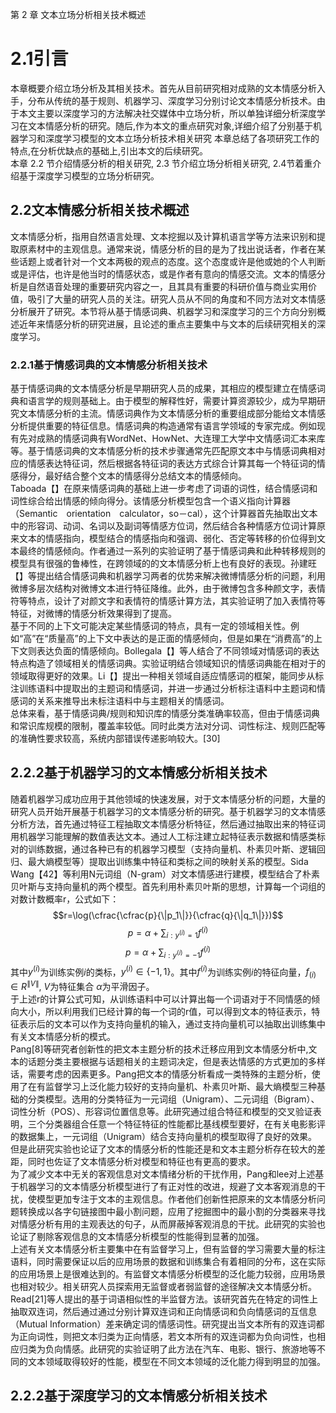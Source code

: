第 2 章 文本立场分析相关技术概述
# 2.1引言
本章概要介绍立场分析及其相关技术。首先从目前研究相对成熟的文本情感分析入手，分布从传统的基于规则、机器学习、深度学习分别讨论文本情感分析技术。由于本文主要以深度学习的方法解决社交媒体中立场分析，所以单独详细分析深度学习在文本情感分析的研究。随后,作为本文的重点研究对象,详细介绍了分别基于机器学习和深度学习模型的文本立场分析技术相关研究 本章总结了各项研究工作的特点,在分析优缺点的基础上,引出本文的后续研究。<br>
本章 2.2 节介绍情感分析的相关研究, 2.3 节介绍立场分析相关研究, 2.4节着重介绍基于深度学习模型的立场分析研究。

## 2.2文本情感分析相关技术概述
文本情感分析，指用自然语言处理、文本挖掘以及计算机语言学等方法来识别和提取原素材中的主观信息。通常来说，情感分析的目的是为了找出说话者，作者在某些话题上或者针对一个文本两极的观点的态度。这个态度或许是他或她的个人判断或是评估，也许是他当时的情感状态，或是作者有意向的情感交流。文本的情感分析是自然语音处理的重要研究内容之一，且其具有重要的科研价值与商业实用价值，吸引了大量的研究人员的关注。研究人员从不同的角度和不同方法对文本情感分析展开了研究。本节将从基于情感词典、机器学习和深度学习的三个方向分别概述近年来情感分析的研究进展，且论述的重点主要集中与文本的后续研究相关的深度学习。<br>

### 2.2.1基于情感词典的文本情感分析相关技术
基于情感词典的文本情感分析是早期研究人员的成果，其相应的模型建立在情感词典和语言学的规则基础上。由于模型的解释性好，需要计算资源较少，成为早期研究文本情感分析的主流。情感词典作为文本情感分析的重要组成部分能给文本情感分析提供重要的特征信息。情感词典的构造通常有语言学领域的专家完成。例如现有先对成熟的情感词典有WordNet、HowNet、大连理工大学中文情感词汇本来库等。基于情感词典的文本情感分析的技术步骤通常先匹配原文本中与情感词典相对应的情感表达特征词，然后根据各特征词的表达方式综合计算其每一个特征词的情感得分，最好结合整个文本的情感得分总结文本的情感倾向。<br>
Taboada【】在原来情感词典的基础上进一步考虑了词语的词性，结合情感词和词性综合给出情感的倾向得分。该情感分析模型包含一个语义指向计算器（Semantic　orientation　calculator，so－cal），这个计算器首先抽取出文本中的形容词、动词、名词以及副词等情感方位词，然后结合各种情感方位词计算原来文本的情感指向，模型结合的情感指向和强调、弱化、否定等转移的价位得到文本最终的情感倾向。作者通过一系列的实验证明了基于情感词典和此种转移规则的模型具有很强的鲁棒性，在跨领域的的文本情感分析上也有良好的表现。孙建旺【】等提出结合情感词典和机器学习两者的优势来解决微博情感分析的问题，利用微博多层次结构对微博文本进行特征降维。此外，由于微博包含多种颜文字，表情符等特点，设计了对颜文字和表情符的情感计算方法，其实验证明了加入表情符等特征，对微博的情感分析效果得到了提高。<br>
	基于不同的上下文可能决定某些情感词的特点，具有一定的领域相关性。例如“高”在“质量高”的上下文中表达的是正面的情感倾向，但是如果在“消费高”的上下文则表达负面的情感倾向。Bollegala【】等人结合了不同领域对情感词的表达特点构造了领域相关的情感词典。实验证明结合领域知识的情感词典能在相对于的领域取得更好的效果。Li【】提出一种相关领域自适应情感词的框架，能同步从标注训练语料中提取出的主题词和情感词，并进一步通过分析标注语料中主题词和情感词的关系来推导出未标注语料中与主题相关的情感词。<br>
    总体来看，基于情感词典/规则和知识库的情感分类准确率较高，但由于情感词典和常识库规模的限制，覆盖率较低。同时此类方法对分词、词性标注、规则匹配等的准确性要求较高，系统内部错误传递影响较大。[30]
## 2.2.2基于机器学习的文本情感分析相关技术
随着机器学习成功应用于其他领域的快速发展，对于文本情感分析的问题，大量的研究人员开始开展基于机器学习的文本情感分析的研究。基于机器学习的文本情感分析方法，首先通过特征工程抽取文本情感分析特征，然后通过抽取出来的特征词用机器学习能理解的数值表达文本。通过人工标注建立起特征表示数据和情感类标对的训练数据，通过各种已有的机器学习模型（支持向量机、朴素贝叶斯、逻辑回归、最大熵模型等）提取出训练集中特征和类标之间的映射关系的模型。Sida Wang【42】等利用N元词组（N-gram）对文本情感进行建模，模型结合了朴素贝叶斯与支持向量机的两个模型。首先利用朴素贝叶斯的思想，计算每一个词组的对数计数概率r，公式如下：
$$r=\log(\cfrac{\cfrac{p}{\|p_1\|}}{\cfrac{q}{\|q_1\|}})$$
$$p=\alpha + \sum_{i:y^{(i)}=1}f^{(i)}$$
$$p=\alpha + \sum_{i:y^{(i)}=-1}f^{(i)}$$
其中$y^{(i)}$为训练实例$i$的类标，$y^{(i)}\in\lbrace-1,1\rbrace$。其中$f^{(i)}$为训练实例$i$的特征向量，$f_{(i)}\in R^{\|V\|}$, $V$为特征集合 $\alpha$为平滑因子。<br>
于上述r的计算公式可知，从训练语料中可以计算出每一个词语对于不同情感的倾向大小，所以利用我们已经计算的每一个词的r值，可以得到文本的特征表示，特征表示后的文本可以作为支持向量机的输入，通过支持向量机可以抽取出训练集中有关文本情感分析的模式。<br>
Pang[8]等研究者创新性的把文本主题分析的技术迁移应用到文本情感分析中,文本的话题分类主要根据与话题相关的主题词决定，但是表达情感的方式更加的多样话，需要考虑的因素更多。Pang把文本的情感分析看成一类特殊的主题分析，使用了在有监督学习上泛化能力较好的支持向量机、朴素贝叶斯、最大熵模型三种基础的分类模型。选用的分类特征为一元词组（Unigram）、二元词组（Bigram）、词性分析（POS）、形容词位置信息等。此研究通过组合特征和模型的交叉验证表明，三个分类器组合任意一个特征特征的性能都比基线模型要好，在有关电影影评的数据集上，一元词组（Unigram）结合支持向量机的模型取得了良好的效果。但是此研究实验也论证了文本的情感分析的性能还是和文本主题分析存在较大的差距，同时也佐证了文本情感分析对模型和特征也有更高的要求。<br>
为了减少文本中无关的客观信息对文本情绪分析的干扰作用，Pang和lee对上述基于机器学习的文本情感分析模型进行了有正对性的改进，规避了文本客观消息的干扰，使模型更加专注于文本的主观信息。作者他们创新性把原来的文本情感分析问题转换成以各字句链接图中最小割问题，应用了挖掘图中的最小割的分类器来寻找对情感分析有用的主观表达的句子，从而屏蔽掉客观消息的干扰。此研究的实验也论证了剔除客观信息的文本情感分析模型的性能得到显著的加强。<br>
上述有关文本情感分析主要集中在有监督学习上，但有监督的学习需要大量的标注语料，同时需要保证以后的应用场景的数据和训练集合有着相同的分布，这在实际的应用场景上是很难达到的。有监督文本情感分析模型的泛化能力较弱，应用场景也相对较少。相关研究人员探索用无监督或者弱监督的途径解决文本情感分析。Read[21]等人提出的基于词语相似性的半监督方法。该研究首先在特定的词性上抽取双连词，然后通过通过分别计算双连词和正向情感词和负向情感词的互信息（Mutual Information）差来确定词的情感词性。研究提出当文本所有的双连词都为正向词性，则把文本归类为正向情感，若文本所有的双连词都为负向词性，也相应归类为负向情感。此研究的实验证明了此方法在汽车、电影、银行、旅游地等不同的文本领域取得较好的性能，模型在不同文本领域的泛化能力得到明显的加强。
## 2.2.2基于深度学习的文本情感分析相关技术